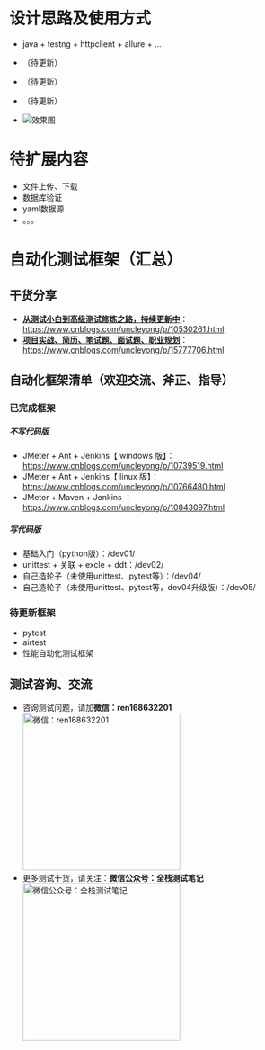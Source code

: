 # 设计思路及使用方式
- java + testng + httpclient + allure + ...
- （待更新）
- （待更新）
- （待更新）


- ![效果图](https://gitee.com/qzcsbj/pic/raw/master/alluredemo.png)

# 待扩展内容
- 文件上传、下载
- 数据库验证
- yaml数据源
- 。。。



# 自动化测试框架（汇总）

## 干货分享
- [**从测试小白到高级测试修炼之路，持续更新中**](https://www.cnblogs.com/uncleyong/p/10530261.html)：https://www.cnblogs.com/uncleyong/p/10530261.html
- [**项目实战、简历、笔试题、面试题、职业规划**](https://www.cnblogs.com/uncleyong/p/15777706.html)：https://www.cnblogs.com/uncleyong/p/15777706.html


## 自动化框架清单（欢迎交流、斧正、指导）
### 已完成框架
##### 不写代码版
- JMeter + Ant + Jenkins【 windows 版】： https://www.cnblogs.com/uncleyong/p/10739519.html
- JMeter + Ant + Jenkins【 linux 版】： https://www.cnblogs.com/uncleyong/p/10766480.html
- JMeter + Maven + Jenkins ：https://www.cnblogs.com/uncleyong/p/10843097.html

##### 写代码版
- 基础入门（python版）：/dev01/
- unittest + 关联 + excle + ddt：/dev02/
- 自己造轮子（未使用unittest、pytest等）：/dev04/
- 自己造轮子（未使用unittest、pytest等，dev04升级版）：/dev05/

### 待更新框架
- pytest
- airtest
- 性能自动化测试框架


## 测试咨询、交流
- 咨询测试问题，请加**微信：ren168632201**
<br/><img src="https://gitee.com/qzcsbj/pic/raw/master/wx.png" width="280" height="280" alt="微信：ren168632201" title="微信：ren168632201"/><br/>
- 更多测试干货，请关注：**微信公众号：全栈测试笔记**
<br/><img src="https://gitee.com/qzcsbj/pic/raw/master/qzcsbj.png" width="280" height="280" alt="微信公众号：全栈测试笔记" title="微信公众号：全栈测试笔记"/><br/>
